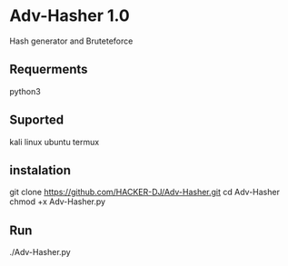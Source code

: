 # Adv-Hasher 1.0

Hash generator and Bruteteforce

## Requerments 

 python3

## Suported
 kali linux 
 ubuntu
 termux


## instalation
  
   git clone https://github.com/HACKER-DJ/Adv-Hasher.git
    cd Adv-Hasher
    chmod +x Adv-Hasher.py
## Run
  ./Adv-Hasher.py
